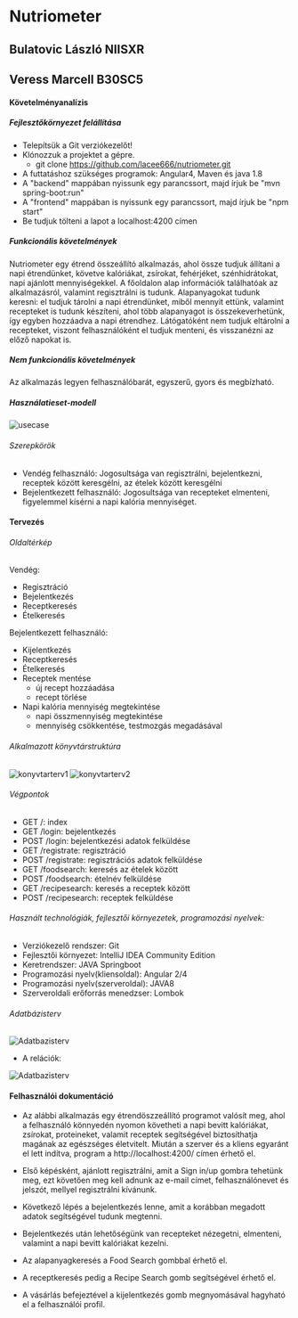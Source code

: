 # Nutriometer

## Bulatovic László NIISXR
## Veress Marcell B30SC5

#### Követelményanalízis

##### Fejlesztőkörnyezet felállítása

- Telepítsük a Git verziókezelőt!
- Klónozzuk a projektet a gépre.
    - git clone https://github.com/lacee666/nutriometer.git
- A futtatáshoz szükséges programok: Angular4, Maven és java 1.8
- A "backend" mappában nyissunk egy parancssort, majd írjuk be "mvn spring-boot:run"
- A "frontend" mappában is nyissunk egy parancssort, majd írjuk be "npm start"
- Be tudjuk tölteni a lapot a localhost:4200 címen


##### Funkcionális követelmények

Nutriometer egy étrend összeállító alkalmazás, ahol össze tudjuk állítani a napi étrendünket, 
követve kalóriákat, zsírokat, fehérjéket, szénhidrátokat, napi ajánlott mennyiségekkel. 
A főoldalon alap információk találhatóak az alkalmazásról, valamint regisztrálni is tudunk. 
Alapanyagokat tudunk keresni: el tudjuk tárolni a napi étrendünket, miből mennyit ettünk, 
valamint recepteket is tudunk készíteni, ahol több alapanyagot is összekeverhetünk, 
így egyben hozzáadva a napi étrendhez. Látógatóként nem tudjuk eltárolni a recepteket, 
viszont felhasználóként el tudjuk menteni, és visszanézni az előző napokat is.

##### Nem funkcionális követelmények

Az alkalmazás legyen felhasználóbarát, egyszerű, gyors és megbízható.


##### Használatieset-modell

![usecase](docs/felhasznaloEsetek.jpg)

###### Szerepkörök

- Vendég felhasználó: Jogosultsága van regisztrálni, bejelentkezni, receptek között keresgélni, az ételek között keresgélni
- Bejelentkezett felhasználó: Jogosultsága van recepteket elmenteni, figyelemmel kísérni a napi kalória mennyiséget.

#### Tervezés

###### Oldaltérkép

Vendég:

- Regisztráció
- Bejelentkezés
- Receptkeresés
- Ételkeresés

Bejelentkezett felhasználó:

- Kijelentkezés
- Receptkeresés
- Ételkeresés
- Receptek mentése
    + új recept hozzáadása
    + recept törlése
- Napi kalória mennyiség megtekintése
	+ napi összmennyiség megtekintése
	+ mennyiség csökkentése, testmozgás megadásával

###### Alkalmazott könyvtárstruktúra

![konyvtarterv1](docs/konyvtarterv1.jpg)
![konyvtarterv2](docs/konyvtarterv2.jpg)
    
###### Végpontok

- GET /: index
- GET /login: bejelentkezés
- POST /login: bejelentkezési adatok felküldése
- GET /registrate: regisztráció
- POST /registrate: regisztrációs adatok felküldése
- GET /foodsearch: keresés az ételek között
- POST /foodsearch: ételnév felküldése
- GET /recipesearch: keresés a receptek között
- POST /recipesearch: receptek felküldése

###### Használt technológiák, fejlesztői környezetek, programozási nyelvek:

- Verziókezelő rendszer: Git
- Fejlesztői környezet: IntelliJ IDEA Community Edition
- Keretrendszer: JAVA Springboot
- Programozási nyelv(kliensoldal): Angular 2/4
- Programozási nyelv(szerveroldal): JAVA8
- Szerveroldali erőforrás menedzser: Lombok


###### Adatbázisterv

![Adatbazisterv](docs/databaseplan.jpg)

- A relációk:

![Adatbazisterv](docs/relations.jpg)

#### Felhasználói dokumentáció

* Az alábbi alkalmazás egy étrendöszzeállító programot valósít meg, ahol a felhasználó könnyedén nyomon követheti
a napi bevitt kalóriákat, zsírokat, proteineket, valamit receptek segítségével biztosíthatja magának az egészséges életvitelt. Miután a szerver és a kliens egyaránt el lett indítva, program a http://localhost:4200/ címen érhető el.

* Első képésként, ajánlott regisztrálni, amit a Sign in/up gombra tehetünk meg, ezt követően meg kell adnunk az e-mail címet,
felhasználónevet és jelszót, mellyel regisztrálni kívánunk. 

* Következő lépés a bejelentkezés lenne, amit a korábban megadott adatok segítségével tudunk megtenni.

* Bejelentkezés után lehetőségünk van recepteket nézegetni, elmenteni, valamint a napi bevitt kalóriákat kezelni.

* Az alapanyagkeresés a Food Search gombbal érhető el.

* A receptkeresés pedig a Recipe Search gomb segítségével érhető el.

* A vásárlás befejeztével a kijelentkezés gomb megnyomásával hagyható el a felhasználói profil.

